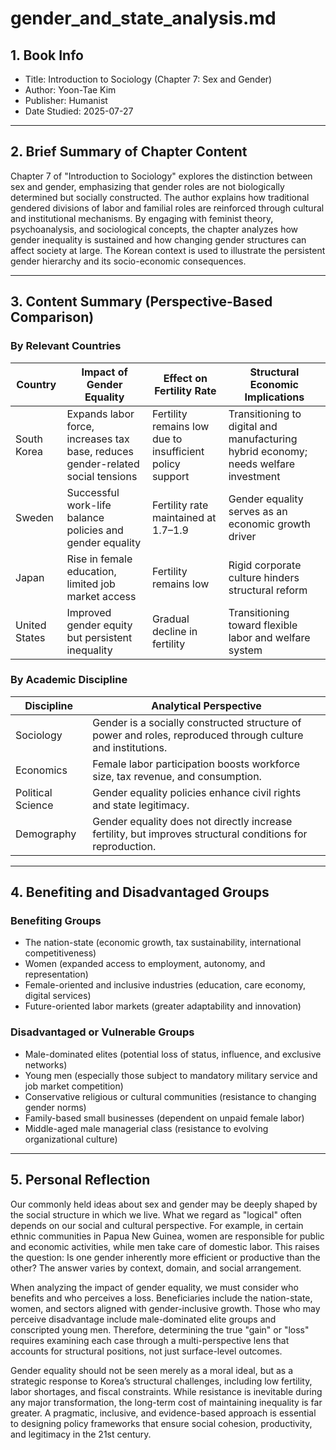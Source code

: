 # gender_and_state_analysis.md

## 1. Book Info

- Title: Introduction to Sociology (Chapter 7: Sex and Gender)  
- Author: Yoon-Tae Kim  
- Publisher: Humanist
- Date Studied: 2025-07-27  

---

## 2. Brief Summary of Chapter Content

Chapter 7 of "Introduction to Sociology" explores the distinction between sex and gender, emphasizing that gender roles are not biologically determined but socially constructed. The author explains how traditional gendered divisions of labor and familial roles are reinforced through cultural and institutional mechanisms. By engaging with feminist theory, psychoanalysis, and sociological concepts, the chapter analyzes how gender inequality is sustained and how changing gender structures can affect society at large. The Korean context is used to illustrate the persistent gender hierarchy and its socio-economic consequences.

---

## 3. Content Summary (Perspective-Based Comparison)

### By Relevant Countries

| Country | Impact of Gender Equality | Effect on Fertility Rate | Structural Economic Implications |
|--------|----------------------------|---------------------------|----------------------------------|
| South Korea | Expands labor force, increases tax base, reduces gender-related social tensions | Fertility remains low due to insufficient policy support | Transitioning to digital and manufacturing hybrid economy; needs welfare investment |
| Sweden | Successful work-life balance policies and gender equality | Fertility rate maintained at 1.7–1.9 | Gender equality serves as an economic growth driver |
| Japan | Rise in female education, limited job market access | Fertility remains low | Rigid corporate culture hinders structural reform |
| United States | Improved gender equity but persistent inequality | Gradual decline in fertility | Transitioning toward flexible labor and welfare system |

### By Academic Discipline

| Discipline | Analytical Perspective |
|------------|-------------------------|
| Sociology | Gender is a socially constructed structure of power and roles, reproduced through culture and institutions. |
| Economics | Female labor participation boosts workforce size, tax revenue, and consumption. |
| Political Science | Gender equality policies enhance civil rights and state legitimacy. |
| Demography | Gender equality does not directly increase fertility, but improves structural conditions for reproduction. |

---

## 4. Benefiting and Disadvantaged Groups

### Benefiting Groups
- The nation-state (economic growth, tax sustainability, international competitiveness)
- Women (expanded access to employment, autonomy, and representation)
- Female-oriented and inclusive industries (education, care economy, digital services)
- Future-oriented labor markets (greater adaptability and innovation)

### Disadvantaged or Vulnerable Groups
- Male-dominated elites (potential loss of status, influence, and exclusive networks)
- Young men (especially those subject to mandatory military service and job market competition)
- Conservative religious or cultural communities (resistance to changing gender norms)
- Family-based small businesses (dependent on unpaid female labor)
- Middle-aged male managerial class (resistance to evolving organizational culture)

---

## 5. Personal Reflection

Our commonly held ideas about sex and gender may be deeply shaped by the social structure in which we live. What we regard as "logical" often depends on our social and cultural perspective. For example, in certain ethnic communities in Papua New Guinea, women are responsible for public and economic activities, while men take care of domestic labor. This raises the question: Is one gender inherently more efficient or productive than the other? The answer varies by context, domain, and social arrangement.

When analyzing the impact of gender equality, we must consider who benefits and who perceives a loss. Beneficiaries include the nation-state, women, and sectors aligned with gender-inclusive growth. Those who may perceive disadvantage include male-dominated elite groups and conscripted young men. Therefore, determining the true "gain" or "loss" requires examining each case through a multi-perspective lens that accounts for structural positions, not just surface-level outcomes.

Gender equality should not be seen merely as a moral ideal, but as a strategic response to Korea’s structural challenges, including low fertility, labor shortages, and fiscal constraints. While resistance is inevitable during any major transformation, the long-term cost of maintaining inequality is far greater. A pragmatic, inclusive, and evidence-based approach is essential to designing policy frameworks that ensure social cohesion, productivity, and legitimacy in the 21st century.
